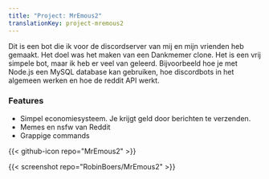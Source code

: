 ```yaml
---
title: "Project: MrEmous2"
translationKey: project-mremous2
---
```


Dit is een bot die ik voor de discordserver van mij en mijn vrienden heb gemaakt. Het doel was het maken van een Dankmemer clone. Het is een vrij simpele bot, maar ik heb er veel van geleerd. Bijvoorbeeld hoe je met Node.js een MySQL database kan gebruiken, hoe discordbots in het algemeen werken en hoe de reddit API werkt.

### Features

-   Simpel economiesysteem. Je krijgt geld door berichten te verzenden.
-   Memes en nsfw van Reddit
-   Grappige commands

<span hidden>Post information</span> {{< github-icon repo="MrEmous2" >}}

{{< screenshot repo="RobinBoers/MrEmous2" >}}
